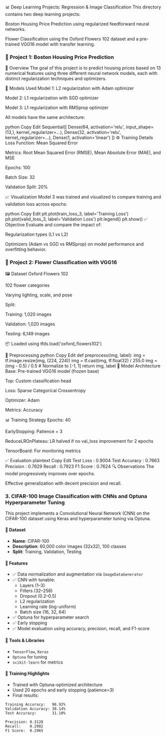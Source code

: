 
📊 Deep Learning Projects: Regression & Image Classification
This directory contains two deep learning projects:

Boston Housing Price Prediction using regularized feedforward neural networks.

Flower Classification using the Oxford Flowers 102 dataset and a pre-trained VGG16 model with transfer learning.



### 🔧 Project 1: Boston Housing Price Prediction
🏡 Overview
The goal of this project is to predict housing prices based on 13 numerical features using three different neural network models, each with distinct regularization techniques and optimizers.

🧠 Models Used
Model 1: L2 regularization with Adam optimizer

Model 2: L1 regularization with SGD optimizer

Model 3: L1 regularization with RMSprop optimizer

All models have the same architecture:

python
Copy
Edit
Sequential([
    Dense(64, activation='relu', input_shape=(13,), kernel_regularizer=...),
    Dense(32, activation='relu', kernel_regularizer=...),
    Dense(1, activation='linear')
])
⚙️ Training Details
Loss Function: Mean Squared Error

Metrics: Root Mean Squared Error (RMSE), Mean Absolute Error (MAE), and MSE

Epochs: 100

Batch Size: 32

Validation Split: 20%

📈 Visualization
Model 3 was trained and visualized to compare training and validation loss across epochs:

python
Copy
Edit
plt.plot(train_loss_3, label='Training Loss')
plt.plot(valid_loss_3, label='Validation Loss')
plt.legend()
plt.show()
✅ Objective
Evaluate and compare the impact of:

Regularization types (L1 vs L2)

Optimizers (Adam vs SGD vs RMSprop)
on model performance and overfitting behavior.

### 🌸 Project 2: Flower Classification with VGG16
🖼️ Dataset
Oxford Flowers 102

102 flower categories

Varying lighting, scale, and pose

Split:

Training: 1,020 images

Validation: 1,020 images

Testing: 6,149 images

📦 Loaded using tfds.load('oxford_flowers102')

🧹 Preprocessing
python
Copy
Edit
def preprocess(img, label):
    img = tf.image.resize(img, (224, 224))
    img = tf.cast(img, tf.float32) / 255.0
    img = (img - 0.5) / 0.5  # Normalize to [-1, 1]
    return img, label
🧠 Model Architecture
Base: Pre-trained VGG16 model (frozen base)

Top: Custom classification head

Loss: Sparse Categorical Crossentropy

Optimizer: Adam

Metrics: Accuracy

📊 Training Strategy
Epochs: 40

EarlyStopping: Patience = 3

ReduceLROnPlateau: LR halved if no val_loss improvement for 2 epochs

TensorBoard: For monitoring metrics

✅ Evaluation
plaintext
Copy
Edit
Test Loss     : 0.9004
Test Accuracy : 0.7663
Precision     : 0.7629
Recall        : 0.7923
F1 Score      : 0.7624
🔍 Observations
The model progressively improves over epochs.

Effective generalization with decent precision and recall.



### 3. CIFAR-100 Image Classification with CNNs and Optuna Hyperparameter Tuning

This project implements a Convolutional Neural Network (CNN) on the CIFAR-100 dataset using Keras and hyperparameter tuning via Optuna.

#### 🔹 Dataset

- **Name**: CIFAR-100
- **Description**: 60,000 color images (32x32), 100 classes
- **Split**: Training, Validation, Testing

#### 🔹 Features

- ✅ Data normalization and augmentation via `ImageDataGenerator`
- ✅ CNN with tunable:
  - Layers (1–3)
  - Filters (32–256)
  - Dropout (0.2–0.5)
  - L2 regularization
  - Learning rate (log-uniform)
  - Batch size (16, 32, 64)
- ✅ Optuna for hyperparameter search
- ✅ Early stopping
- ✅ Model evaluation using accuracy, precision, recall, and F1-score

#### 🔹 Tools & Libraries

- `TensorFlow`, `Keras`
- `Optuna` for tuning
- `scikit-learn` for metrics

#### 🔹 Training Highlights

- Trained with Optuna-optimized architecture
- Used 20 epochs and early stopping (patience=3)
- Final results:

```text
Training Accuracy:   96.92%
Validation Accuracy: 30.14%
Test Accuracy:       31.10%

Precision: 0.3128
Recall:    0.2982
F1 Score:  0.2965
